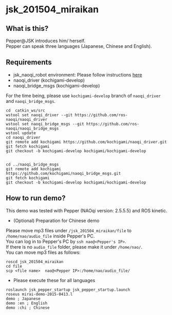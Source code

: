 jsk_201504_miraikan
===================

What is this?
-------------

Pepper@JSK introduces him/ herself.  
Pepper can speak three languages (Japanese, Chinese and English).  

Requirements
------------

- jsk_naoqi_robot environment: Please follow instructions [here](https://github.com/jsk-ros-pkg/jsk_robot/blob/master/jsk_naoqi_robot/README.md)
- naoqi_driver (kochigami-develop)
- naoqi_bridge_msgs (kochigami-develop)

For the time being, please use `kochigami-develop` branch of `naoqi_driver` and `naoqi_bridge_msgs`.

```
cd  catkin_ws/src
wstool set naoqi_driver --git https://github.com/ros-naoqi/naoqi_driver
wstool set naoqi_bridge_msgs --git https://github.com/ros-naoqi/naoqi_bridge_msgs
wstool update
cd naoqi_driver
git remote add kochigami https://github.com/kochigami/naoqi_driver.git
git fetch kochigami
git checkout -b kochigami-develop kochigami/kochigami-develop


cd ../naoqi_bridge_msgs
git remote add kochigami https://github.com/kochigami/naoqi_bridge_msgs.git
git fetch kochigami
git checkout -b kochigami-develop kochigami/kochigami-develop
```

How to run demo?
----------------

This demo was tested with Pepper (NAOqi version: 2.5.5.5) and ROS kinetic.

- (Optional) Preparation for Chinese demo

Please move mp3 files under `/jsk_201504_miraikan/file` to `/home/nao/audio_file` inside Pepper's PC.  
You can log in to Pepper's PC by `ssh nao@<Pepper's IP>`.  
If there is no `audio_file` folder, please make it under `/home/nao/`.  
You can move mp3 files as follows:

```
roscd jsk_201504_miraikan
cd file
scp <file name>  nao@<Pepper IP>:/home/nao/audio_file/
```

- Please execute these for all languages

```
roslaunch jsk_pepper_startup jsk_pepper_startup.launch
roseus mirai-demo-2015-0413.l
demo ; Japanese
demo :en ; English
demo :chi ; Chinese
```
